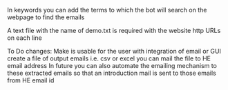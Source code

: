 In keywords you can add the terms to which the bot will search on the webpage to find the emails

A text file with the name of demo.txt is required with the website http URLs on each line

To Do changes:
Make is usable for the user with integration of email or GUI
create a file of output emails i.e. csv or excel
you can mail the file to HE email address
In future you can also automate the emailing mechanism to these extracted emails so that an introduction mail is sent to those emails from HE email id
